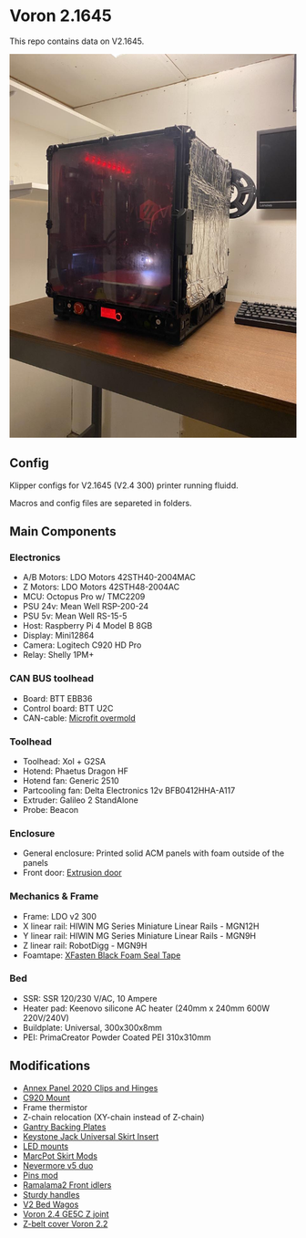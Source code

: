 # Voron 2.1645

This repo contains data on V2.1645. 


![V2.4-1645](./images/v2.4-1645.jpg)

## Config

Klipper configs for V2.1645 (V2.4 300) printer running fluidd.

Macros and config files are separeted in folders.

## Main Components

### Electronics

- A/B Motors: LDO Motors 42STH40-2004MAC
- Z Motors: LDO Motors 42STH48-2004AC
- MCU: Octopus Pro w/ TMC2209
- PSU 24v: Mean Well RSP-200-24
- PSU 5v: Mean Well RS-15-5
- Host: Raspberry Pi 4 Model B 8GB
- Display: Mini12864
- Camera: Logitech C920 HD Pro
- Relay: Shelly 1PM+

### CAN BUS toolhead
- Board: BTT EBB36
- Control board: BTT U2C
- CAN-cable: [Microfit overmold](https://www.digikey.se/en/products/detail/molex/2451320450/6822830)

### Toolhead
- Toolhead: Xol + G2SA
- Hotend: Phaetus Dragon HF
- Hotend fan: Generic 2510
- Partcooling fan: Delta Electronics 12v BFB0412HHA-A117
- Extruder: Galileo 2 StandAlone
- Probe: Beacon

### Enclosure
- General enclosure: Printed solid ACM panels with foam outside of the panels
- Front door: [Extrusion door](https://github.com/tanaes/whopping_Voron_mods/blob/main/clickyclacky_door/)

### Mechanics & Frame
- Frame: LDO v2 300
- X linear rail: HIWIN MG Series Miniature Linear Rails - MGN12H
- Y linear rail: HIWIN MG Series Miniature Linear Rails - MGN9H
- Z linear rail: RobotDigg - MGN9H 
- Foamtape: [XFasten Black Foam Seal Tape](https://www.amazon.com/dp/B07QYGN3C1)

### Bed
- SSR: SSR 120/230 V/AC, 10 Ampere
- Heater pad: Keenovo silicone AC heater (240mm x 240mm 600W 220V/240V)
- Buildplate: Universal, 300x300x8mm
- PEI: PrimaCreator Powder Coated PEI 310x310mm

## Modifications

- [Annex Panel 2020 Clips and Hinges](https://github.com/Annex-Engineering/Other_Printer_Mods/tree/master/All_Printers/Annex_Panel_2020_Clips_and_Hinges/panel_clips_and_corners)
- [C920 Mount](https://github.com/VoronDesign/VoronUsers/tree/master/printer_mods/Koios/C920_Mount)
- Frame thermistor
- Z-chain relocation (XY-chain instead of Z-chain)
- [Gantry Backing Plates](https://github.com/VoronDesign/VoronUsers/tree/master/printer_mods/whoppingpochard/extrusion_backers)
- [Keystone Jack Universal Skirt Insert](https://github.com/VoronDesign/VoronUsers/tree/master/legacy_printers/printer_mods/bryansj/Keystone_Jack_Universal_Skirt_Insert)
- [LED mounts](https://discord.com/channels/460117602945990666/635687829254701107/725391527882260563)
- [MarcPot Skirt Mods](https://github.com/VoronDesign/VoronUsers/tree/master/printer_mods/MarcPot/Skirt_Mods)
- [Nevermore v5 duo](https://github.com/nevermore3d/Nevermore_Micro/tree/master/V5_Duo/V2)
- [Pins mod](https://github.com/hartk1213/MISC/tree/main/Voron%20Mods/Voron%202/2.4/Voron2.4_Pins_Mod)
- [Ramalama2 Front idlers](https://github.com/Ramalama2/Voron-2-Mods/tree/main/Front_Idlers)
- [Sturdy handles](https://github.com/VoronDesign/VoronUsers/tree/master/printer_mods/jeoje/Sturdy_Handles)
- [V2 Bed Wagos](https://github.com/VoronDesign/VoronUsers/tree/master/printer_mods/deepfriedheroin/v2_bed_wagos)
- [Voron 2.4 GE5C Z joint](https://github.com/hartk1213/MISC/tree/main/Voron%20Mods/Voron%202/2.4/Voron2.4_GE5C)
- [Z-belt cover Voron 2.2](https://github.com/VoronDesign/Voron-2/releases/tag/V2.2)